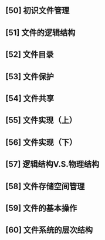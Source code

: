 ## [50] 初识文件管理

## [51] 文件的逻辑结构

## [52] 文件目录

## [53] 文件保护

## [54] 文件共享

## [55] 文件实现（上）

## [56] 文件实现（下）

## [57] 逻辑结构V.S.物理结构

## [58] 文件存储空间管理

## [59] 文件的基本操作

## [60] 文件系统的层次结构